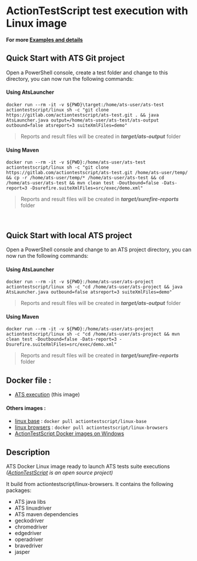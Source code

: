 # ActionTestScript test execution with Linux image

**For more [Examples and details](https://gitlab.com/actiontestscript/ats-core#docker)**

## Quick Start with ATS Git project

Open a PowerShell console, create a test folder and change to this directory, you can now run the following commands:

#### Using AtsLauncher

```
docker run --rm -it -v ${PWD}\target:/home/ats-user/ats-test actiontestscript/linux sh -c "git clone https://gitlab.com/actiontestscript/ats-test.git . && java AtsLauncher.java output=/home/ats-user/ats-test/ats-output outbound=false atsreport=3 suiteXmlFiles=demo"
```
> Reports and result files will be created in ***target/ats-output*** folder

#### Using Maven

```
docker run --rm -it -v ${PWD}:/home/ats-user/ats-test actiontestscript/linux sh -c "git clone https://gitlab.com/actiontestscript/ats-test.git /home/ats-user/temp/ && cp -r /home/ats-user/temp/* /home/ats-user/ats-test && cd /home/ats-user/ats-test && mvn clean test -Doutbound=false -Dats-report=3 -Dsurefire.suiteXmlFiles=src/exec/demo.xml"
```
> Reports and result files will be created in ***target/surefire-reports*** folder

<br>

## Quick Start with local ATS project

Open a PowerShell console and change to an ATS project directory, you can now run the following commands:

#### Using AtsLauncher

```
docker run --rm -it -v ${PWD}:/home/ats-user/ats-project actiontestscript/linux sh -c "cd /home/ats-user/ats-project && java AtsLauncher.java outbound=false atsreport=3 suiteXmlFiles=demo"
```
> Reports and result files will be created in ***target/ats-output*** folder

#### Using Maven

```
docker run --rm -it -v ${PWD}:/home/ats-user/ats-project actiontestscript/linux sh -c "cd /home/ats-user/ats-project && mvn clean test -Doutbound=false -Dats-report=3 -Dsurefire.suiteXmlFiles=src/exec/demo.xml"
```
> Reports and result files will be created in ***target/surefire-reports*** folder

## Docker file :
- [ATS execution](https://github.com/ats-docker/linux.git)  (this image)

#### Others images :
- [linux base](https://github.com/ats-docker/linux-base.git) : ` docker pull actiontestscript/linux-base `
- [linux browsers](https://github.com/ats-docker/linux-browsers.git) : ` docker pull actiontestscript/linux-browsers `
- [ActionTestScript Docker images on Windows](https://hub.docker.com/r/actiontestscript/windows)

## Description
ATS Docker Linux image ready to launch ATS tests suite executions *([ActionTestScript](https://actiontestscript.com) is an open source project)*

It build from actiontestscript/linux-browsers. It contains the following packages:

  - ATS java libs
  - ATS linuxdriver
  - ATS maven dependencies
  - geckodriver
  - chromedriver
  - edgedriver
  - operadriver
  - bravedriver
  - jasper
